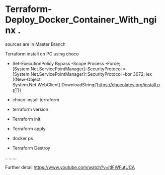 # Terraform-Deploy_Docker_Container_With_nginx .

sources are in Master Branch

Terraform install on PC using choco

- Set-ExecutionPolicy Bypass -Scope Process -Force; [System.Net.ServicePointManager]::SecurityProtocol = [System.Net.ServicePointManager]::SecurityProtocol -bor 3072; iex ((New-Object System.Net.WebClient).DownloadString('https://chocolatey.org/install.ps1'))
- choco install terraform
- terraform version

- Terraform init
- Terraform apply
- docker ps  
- Terraform Destroy

..
......


Further detail https://www.youtube.com/watch?v=ItIFWFutUCA
